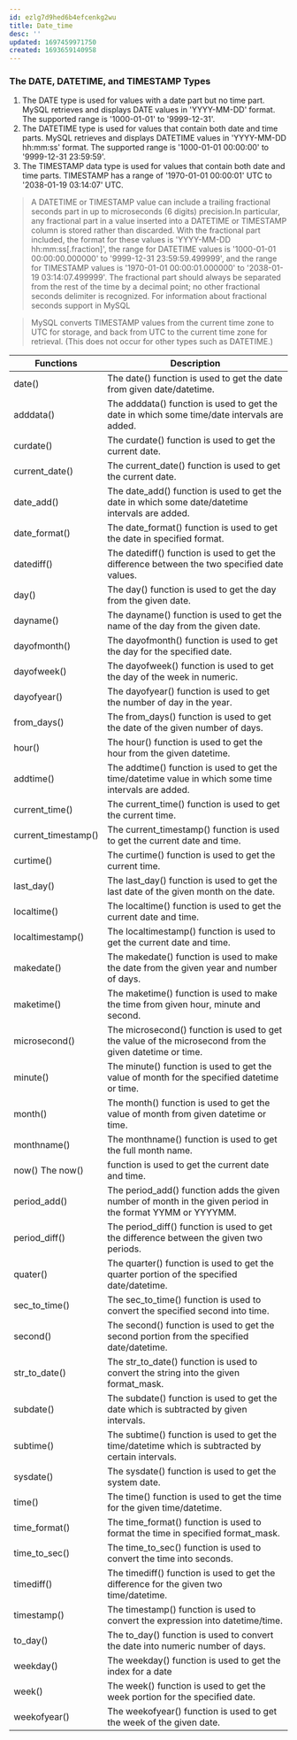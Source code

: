 ```yaml
---
id: ezlg7d9hed6b4efcenkg2wu
title: Date_time
desc: ''
updated: 1697459971750
created: 1693659140958
---
```



### The DATE, DATETIME, and TIMESTAMP Types

1. The DATE type is used for values with a date part but no time part. MySQL retrieves and displays DATE values in 'YYYY-MM-DD' format. The supported range is '1000-01-01' to '9999-12-31'.
2. The DATETIME type is used for values that contain both date and time parts. MySQL retrieves and displays DATETIME values in 'YYYY-MM-DD hh:mm:ss' format. The supported range is '1000-01-01 00:00:00' to '9999-12-31 23:59:59'.
3. The TIMESTAMP data type is used for values that contain both date and time parts. TIMESTAMP has a range of '1970-01-01 00:00:01' UTC to '2038-01-19 03:14:07' UTC.


> A DATETIME or TIMESTAMP value can include a trailing fractional seconds part in up to microseconds (6 digits) precision.In particular, any fractional part in a value inserted into a DATETIME or TIMESTAMP column is stored rather than discarded. With the fractional part included, the format for these values is 'YYYY-MM-DD hh:mm:ss[.fraction]', the range for DATETIME values is '1000-01-01 00:00:00.000000' to '9999-12-31 23:59:59.499999', and the range for TIMESTAMP values is '1970-01-01 00:00:01.000000' to '2038-01-19 03:14:07.499999'. The fractional part should always be separated from the rest of the time by a decimal point; no other fractional seconds delimiter is recognized. For information about fractional seconds support in MySQL

>MySQL converts TIMESTAMP values from the current time zone to UTC for storage, and back from UTC to the current time zone for retrieval. (This does not occur for other types such as DATETIME.) 


| Functions           | Description                                                                                                |
|---------------------|------------------------------------------------------------------------------------------------------------|
| date()              | The date() function is used to get the date from given date/datetime.                                      |
| adddata()           | The adddata() function is used to get the date in which some time/date intervals are added.                |
| curdate()           | The curdate() function is used to get the current date.                                                    |
| current_date()      | The current_date() function is used to get the current date.                                               |
| date_add()          | The date_add() function is used to get the date in which some date/datetime intervals are added.           |
| date_format()       | The date_format() function is used to get the date in specified format.                                    |
| datediff()          | The datediff() function is used to get the difference between the two specified date values.               |
| day()               | The day() function is used to get the day from the given date.                                             |
| dayname()           | The dayname() function is used to get the name of the day from the given date.                             |
| dayofmonth()        | The dayofmonth() function is used to get the day for the specified date.                                   |
| dayofweek()         | The dayofweek() function is used to get the day of the week in numeric.                                    |
| dayofyear()         | The dayofyear() function is used to get the number of day in the year.                                     |
| from_days()         | The from_days() function is used to get the date of the given number of days.                              |
| hour()              | The hour() function is used to get the hour from the given datetime.                                       |
| addtime()           | The addtime() function is used to get the time/datetime value in which some time intervals are added.      |
| current_time()      | The current_time() function is used to get the current time.                                               |
| current_timestamp() | The current_timestamp() function is used to get the current date and time.                                 |
| curtime()           | The curtime() function is used to get the current time.                                                    |
| last_day()          | The last_day() function is used to get the last date of the given month on the date.                       |
| localtime()         | The localtime() function is used to get the current date and time.                                         |
| localtimestamp()    | The localtimestamp() function is used to get the current date and time.                                    |
| makedate()          | The makedate() function is used to make the date from the given year and number of days.                   |
| maketime()          | The maketime() function is used to make the time from given hour, minute and second.                       |
| microsecond()       | The microsecond() function is used to get the value of the microsecond from the given datetime or time.    |
| minute()            | The minute() function is used to get the value of month for the specified datetime or time.                |
| month()             | The month() function is used to get the value of month from given datetime or time.                        |
| monthname()         | The monthname() function is used to get the full month name.                                               |
| now() The now()     | function is used to get the current date and time.                                                         |
| period_add()        | The period_add() function adds the given number of month in the given period in the format YYMM or YYYYMM. |
| period_diff()       | The period_diff() function is used to get the difference between the given two periods.                    |
| quater()            | The quarter() function is used to get the quarter portion of the specified date/datetime.                  |
| sec_to_time()       | The sec_to_time() function is used to convert the specified second into time.                              |
| second()            | The second() function is used to get the second portion from the specified date/datetime.                  |
| str_to_date()       | The str_to_date() function is used to convert the string into the given format_mask.                       |
| subdate()           | The subdate() function is used to get the date which is subtracted by given intervals.                     |
| subtime()           | The subtime() function is used to get the time/datetime which is subtracted by certain intervals.          |
| sysdate()           | The sysdate() function is used to get the system date.                                                     |
| time()              | The time() function is used to get the time for the given time/datetime.                                   |
| time_format()       | The time_format() function is used to format the time in specified format_mask.                            |
| time_to_sec()       | The time_to_sec() function is used to convert the time into seconds.                                       |
| timediff()          | The timediff() function is used to get the difference for the given two time/datetime.                     |
| timestamp()         | The timestamp() function is used to convert the expression into datetime/time.                             |
| to_day()            | The to_day() function is used to convert the date into numeric number of days.                             |
| weekday()           | The weekday() function is used to get the index for a date                                                 |
| week()              | The week() function is used to get the week portion for the specified date.                                |
| weekofyear()        | The weekofyear() function is used to get the week of the given date.                                       |
